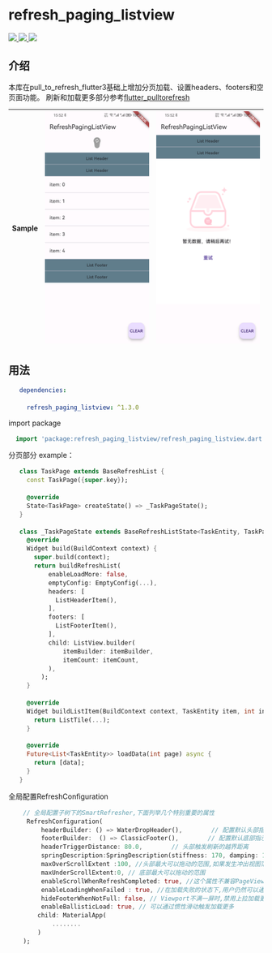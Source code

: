 # refresh_paging_listview
<a href="https://pub.dev/packages/refresh_paging_listview">
  <img src="https://img.shields.io/pub/v/refresh_paging_listview.svg"/>
</a>
<a href="https://flutter.dev/">
  <img src="https://img.shields.io/badge/flutter-%3E%3D%203.0.0-green.svg"/>
</a>
<a href="https://opensource.org/licenses/MIT">
  <img src="https://img.shields.io/badge/License-MIT-yellow.svg"/>
</a>

## 介绍
本库在pull_to_refresh_flutter3基础上增加分页加载、设置headers、footers和空页面功能。
刷新和加载更多部分参考[flutter_pulltorefresh](https://github.com/xxzj990-game/flutter_pulltorefresh/blob/master/README.md#screenshots)

|Sample| ![list](png/list.png) | ![empty](png/empty.png)
|:---:|:---:|:---:|

## 用法
```yaml
   dependencies:

     refresh_paging_listview: ^1.3.0
```
import package

```dart
  import 'package:refresh_paging_listview/refresh_paging_listview.dart';
```
分页部分 example：

```dart
   class TaskPage extends BaseRefreshList {
     const TaskPage({super.key});

     @override
     State<TaskPage> createState() => _TaskPageState();
   }

   class _TaskPageState extends BaseRefreshListState<TaskEntity, TaskPage> {
     @override
     Widget build(BuildContext context) {
       super.build(context);
       return buildRefreshList(
           enableLoadMore: false,
           emptyConfig: EmptyConfig(...),
           headers: [
             ListHeaderItem(),
           ],
           footers: [
             ListFooterItem(),
           ],
           child: ListView.builder(
               itemBuilder: itemBuilder,
               itemCount: itemCount,
           ),
         );
     }
     
     @override
     Widget buildListItem(BuildContext context, TaskEntity item, int index) {
       return ListTile(...);
     }
     
     @override
     Future<List<TaskEntity>> loadData(int page) async {
       return [data];
     }
   }
```

全局配置RefreshConfiguration
```dart
    // 全局配置子树下的SmartRefresher,下面列举几个特别重要的属性
     RefreshConfiguration(
         headerBuilder: () => WaterDropHeader(),        // 配置默认头部指示器,假如你每个页面的头部指示器都一样的话,你需要设置这个
         footerBuilder:  () => ClassicFooter(),        // 配置默认底部指示器
         headerTriggerDistance: 80.0,        // 头部触发刷新的越界距离
         springDescription:SpringDescription(stiffness: 170, damping: 16, mass: 1.9),         // 自定义回弹动画,三个属性值意义请查询flutter api
         maxOverScrollExtent :100, //头部最大可以拖动的范围,如果发生冲出视图范围区域,请设置这个属性
         maxUnderScrollExtent:0, // 底部最大可以拖动的范围
         enableScrollWhenRefreshCompleted: true, //这个属性不兼容PageView和TabBarView,如果你特别需要TabBarView左右滑动,你需要把它设置为true
         enableLoadingWhenFailed : true, //在加载失败的状态下,用户仍然可以通过手势上拉来触发加载更多
         hideFooterWhenNotFull: false, // Viewport不满一屏时,禁用上拉加载更多功能
         enableBallisticLoad: true, // 可以通过惯性滑动触发加载更多
        child: MaterialApp(
            ........
        )
    );
```
